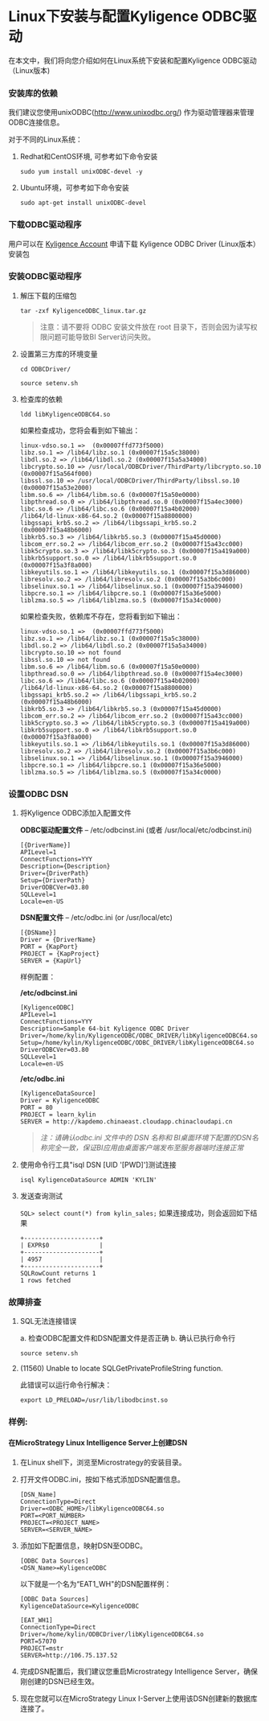 # Linux下安装与配置Kyligence ODBC驱动

在本文中，我们将向您介绍如何在Linux系统下安装和配置Kyligence ODBC驱动（Linux版本)

### 安装库的依赖

我们建议您使用unixODBC(http://www.unixodbc.org/) 作为驱动管理器来管理ODBC连接信息。

对于不同的Linux系统：

1. Redhat和CentOS环境, 可参考如下命令安装

      `sudo yum install unixODBC-devel -y` 	

2. Ubuntu环境，可参考如下命令安装

   `sudo apt-get install unixODBC-devel`



### 下载ODBC驱动程序

用户可以在 [Kyligence Account](http://account.kyligence.io) 申请下载 Kyligence ODBC Driver (Linux版本）安装包



### 安装ODBC驱动程序

1. 解压下载的压缩包

   `tar -zxf KyligenceODBC_linux.tar.gz`

   > 注意：请不要将 ODBC 安装文件放在 root 目录下，否则会因为读写权限问题可能导致BI Server访问失败。

2. 设置第三方库的环境变量

   `cd ODBCDriver/`

   `source setenv.sh`

3. 检查库的依赖

   `ldd libKyligenceODBC64.so`

   如果检查成功，您将会看到如下输出：

   ```
   linux-vdso.so.1 =>  (0x00007ffd773f5000)
   libz.so.1 => /lib64/libz.so.1 (0x00007f15a5c38000)
   libdl.so.2 => /lib64/libdl.so.2 (0x00007f15a5a34000)
   libcrypto.so.10 => /usr/local/ODBCDriver/ThirdParty/libcrypto.so.10 (0x00007f15a564f000)
   libssl.so.10 => /usr/local/ODBCDriver/ThirdParty/libssl.so.10 (0x00007f15a53e2000)
   libm.so.6 => /lib64/libm.so.6 (0x00007f15a50e0000)
   libpthread.so.0 => /lib64/libpthread.so.0 (0x00007f15a4ec3000)
   libc.so.6 => /lib64/libc.so.6 (0x00007f15a4b02000)
   /lib64/ld-linux-x86-64.so.2 (0x00007f15a8800000)
   libgssapi_krb5.so.2 => /lib64/libgssapi_krb5.so.2 (0x00007f15a48b6000)
   libkrb5.so.3 => /lib64/libkrb5.so.3 (0x00007f15a45d0000)
   libcom_err.so.2 => /lib64/libcom_err.so.2 (0x00007f15a43cc000)
   libk5crypto.so.3 => /lib64/libk5crypto.so.3 (0x00007f15a419a000)
   libkrb5support.so.0 => /lib64/libkrb5support.so.0 (0x00007f15a3f8a000)
   libkeyutils.so.1 => /lib64/libkeyutils.so.1 (0x00007f15a3d86000)
   libresolv.so.2 => /lib64/libresolv.so.2 (0x00007f15a3b6c000)
   libselinux.so.1 => /lib64/libselinux.so.1 (0x00007f15a3946000)
   libpcre.so.1 => /lib64/libpcre.so.1 (0x00007f15a36e5000)
   liblzma.so.5 => /lib64/liblzma.so.5 (0x00007f15a34c0000)
   ```

   如果检查失败，依赖库不存在，您将看到如下输出：

   ```
   linux-vdso.so.1 =>  (0x00007ffd773f5000)
   libz.so.1 => /lib64/libz.so.1 (0x00007f15a5c38000)
   libdl.so.2 => /lib64/libdl.so.2 (0x00007f15a5a34000)
   libcrypto.so.10 => not found
   libssl.so.10 => not found
   libm.so.6 => /lib64/libm.so.6 (0x00007f15a50e0000)
   libpthread.so.0 => /lib64/libpthread.so.0 (0x00007f15a4ec3000)
   libc.so.6 => /lib64/libc.so.6 (0x00007f15a4b02000)
   /lib64/ld-linux-x86-64.so.2 (0x00007f15a8800000)
   libgssapi_krb5.so.2 => /lib64/libgssapi_krb5.so.2 (0x00007f15a48b6000)
   libkrb5.so.3 => /lib64/libkrb5.so.3 (0x00007f15a45d0000)
   libcom_err.so.2 => /lib64/libcom_err.so.2 (0x00007f15a43cc000)
   libk5crypto.so.3 => /lib64/libk5crypto.so.3 (0x00007f15a419a000)
   libkrb5support.so.0 => /lib64/libkrb5support.so.0 (0x00007f15a3f8a000)
   libkeyutils.so.1 => /lib64/libkeyutils.so.1 (0x00007f15a3d86000)
   libresolv.so.2 => /lib64/libresolv.so.2 (0x00007f15a3b6c000)
   libselinux.so.1 => /lib64/libselinux.so.1 (0x00007f15a3946000)
   libpcre.so.1 => /lib64/libpcre.so.1 (0x00007f15a36e5000)
   liblzma.so.5 => /lib64/liblzma.so.5 (0x00007f15a34c0000)
   ```

   

### 设置ODBC DSN 



1. 将Kyligence ODBC添加入配置文件

   **ODBC驱动配置文件** – /etc/odbcinst.ini (或者 /usr/local/etc/odbcinst.ini)

   ```
   [{DriverName}]
   APILevel=1
   ConnectFunctions=YYY
   Description={Description}
   Driver={DriverPath}
   Setup={DriverPath}
   DriverODBCVer=03.80
   SQLLevel=1
   Locale=en-US
   ```

   **DSN配置文件** – /etc/odbc.ini (or /usr/local/etc)

   ```
   [{DSName}]
   Driver = {DriverName}
   PORT = {KapPort}
   PROJECT = {KapProject}
   SERVER = {KapUrl}
   ```

   样例配置： 

   **/etc/odbcinst.ini**

   ```
   [KyligenceODBC]
   APILevel=1
   ConnectFunctions=YYY
   Description=Sample 64-bit Kyligence ODBC Driver
   Driver=/home/kylin/KyligenceODBC/ODBC_DRIVER/libKyligenceODBC64.so
   Setup=/home/kylin/KyligenceODBC/ODBC_DRIVER/libKyligenceODBC64.so
   DriverODBCVer=03.80
   SQLLevel=1
   Locale=en-US
   ```

   **/etc/odbc.ini**

   ```
   [KyligenceDataSource]
   Driver = KyligenceODBC
   PORT = 80
   PROJECT = learn_kylin
   SERVER = http://kapdemo.chinaeast.cloudapp.chinacloudapi.cn
   ```

   > *注：请确认odbc.ini 文件中的 DSN 名称和 BI桌面环境下配置的DSN名称完全一致，保证BI应用由桌面客户端发布至服务器端时连接正常*

2. 使用命令行工具"isql DSN [UID '[PWD]']测试连接

   `isql KyligenceDataSource ADMIN 'KYLIN'`

3. 发送查询测试 

   `SQL> select count(*) from kylin_sales;`
   如果连接成功，则会返回如下结果

   ```
   +---------------------+
   | EXPR$0              |
   +---------------------+
   | 4957                |
   +---------------------+
   SQLRowCount returns 1
   1 rows fetched
   ```

### 故障排查

1. SQL无法连接错误      

   a. 检查ODBC配置文件和DSN配置文件是否正确
   b. 确认已执行命令行

   `source setenv.sh`

2. (11560) Unable to locate SQLGetPrivateProfileString function.

   此错误可以运行命令行解决：  

   `export LD_PRELOAD=/usr/lib/libodbcinst.so`

### 样例:

#### 在MicroStrategy Linux Intelligence Server上创建DSN

1. 在Linux shell下，浏览至Microstrategy的安装目录。

2. 打开文件ODBC.ini，按如下格式添加DSN配置信息。

   ```
   [DSN_Name]
   ConnectionType=Direct
   Driver=<ODBC_HOME>/libKyligenceODBC64.so
   PORT=<PORT_NUMBER>
   PROJECT=<PROJECT_NAME>
   SERVER=<SERVER_NAME>
   ```

3. 添加如下配置信息，映射DSN至ODBC。 

   ```
   [ODBC Data Sources]
   <DSN_Name>=KyligenceODBC
   ```

   以下就是一个名为“EAT1_WH"的DSN配置样例：

   ```
   [ODBC Data Sources]
   KyligenceDataSource=KyligenceODBC

   [EAT_WH1]
   ConnectionType=Direct
   Driver=/home/kylin/ODBCDriver/libKyligenceODBC64.so
   PORT=57070
   PROJECT=mstr
   SERVER=http://106.75.137.52
   ```

4. 完成DSN配置后，我们建议您重启Microstrategy Intelligence Server，确保刚创建的DSN已经生效。 

5. 现在您就可以在MicroStrategy Linux I-Server上使用该DSN创建新的数据库连接了。

   
